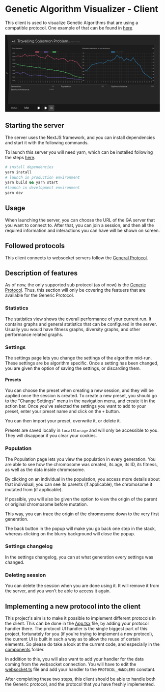# Genetic Algorithm Visualizer - Client

This client is used to visualize Genetic Algorithms that are using a compatible protocol. One example of that can be found in [here](https://www.github.com/jamilettel/gav-server).

![](./screenshots/showcase.png)

## Starting the server

The server uses the NextJS framework, and you can install dependencies and start it with the following commands.

To launch this server you will need yarn, which can be installed following the steps [here](https://classic.yarnpkg.com/lang/en/docs/install/#debian-stable).

```bash
# install dependencies
yarn install
# launch in production environment
yarn build && yarn start
#launch in development environment
yarn dev
```

## Usage

When launching the server, you can choose the URL of the GA server that you want to connect to. 
After that, you can join a session, and then all the required information and interactions you can have will be shown on screen.

## Followed protocols

This client connects to websocket servers follow the [General Protocol](./Protocol/GENERAL_PROTOCOL.md).

## Description of features

As of now, the only supported sub protocol (as of now) is the [Generic Protocol](./Protocol/GENERIC_PROTOCOL.md).
Thus, this section will only be covering the featuers that are available for the Generic Protocol.

### Statistics

The statistics view shows the overall performance of your current run. It contains graphs and general statistics that can be configured in the server.
Usually you would have fitness graphs, diversity graphs, and other performance related graphs.

### Settings

The settings page lets you change the settings of the algorithm mid-run. These settings are be algorithm specific.
Once a setting has been changed, you are given the option of saving the settings, or discarding them.

#### Presets

You can choose the preset when creating a new session, and they will be applied once the session is created.
To create a new preset, you should go to the "Change Settings" menu in the navigation menu, and create it
in the action bar.
Once you've selected the settings you want to add to your preset, enter your preset name and click on the `+` button.

You can then import your preset, overwrite it, or delete it.

Presets are saved locally in `localStorage` and will only be accessible to you. They will disappear if you clear
your cookies.

### Population

The Population page lets you view the population in every generation. You are able to see how the 
chromosome was created, its age, its ID, its fitness, as well as the data inside chromosome.

By clicking on an individual in the population, you access more details about that individual,
you can see its parents (if applicable), the chromosome it mutated from (if applicable).

If possible, you will also be given the option to view the origin of the parent or original 
chromosome before mutation.

This way, you can trace the origin of the chromosome down to the very first generation.

The back button in the popup will make you go back one step in the stack,
whereas clicking on the blurry background will close the popup.

### Settings changelog

In the settings changelog, you can at what generation every settings was changed.

### Deleting session

You can delete the session when you are done using it.
It will remove it from the server, and you won't be able to access it again.


## Implementing a new protocol into the client

This project's aim is to make it possible to implement different protocols in the client. 
This can be done in the [App.tsx](./modules/App.tsx) file, by adding your protocol handler there.
The protocol UI handler is the single biggest part of this project, fortunately for you (if you're trying to 
implement a new protocol), the current UI is built in such a way as to allow the reuse of certain
elements. So please do take a look at the current code, and especially in the [components](./components) folder.

In addition to this, you will also want to add your handler for the data coming from the websocket connection.
You will have to edit the [websocket.ts](./websocket/websocket.ts) file and add your handler to the
`PROTOCOL_HANDLERS` constant.

After completing these two steps, this client should be able to handle both the Generic protocol, and the
protocol that you have freshly implemented.
